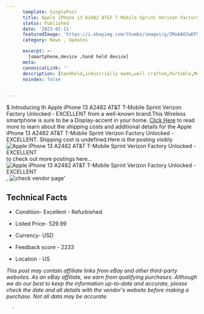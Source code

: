 ```yaml
---
      template: SinglePost
      title: Apple iPhone 13 A2482 AT&T T-Mobile Sprint Verizon Factory Unlocked - EXCELLENT
      status: Published
      date: '2023-02-11'
      featuredImage: 'https://i.ebayimg.com/thumbs/images/g/ZMoAAOSwDF5jqG5Y/s-l225.jpg'
      category: News , Updates

      excerpt: >-
        [smartphone,device ,hand held device]
      meta:
      canonicalLink: ''
      description: [handheld,industrially made,well crafted,Portable,Mobile,Compact,Convenient,Lightweight,Maneuverable,Man-portable,Miniature,Carriable,Hand-held,Light,Holdable,Transportable,Mobile device,Pocket-sized,On-the-go,Wireless,Cordless,Compact size,Convenient size, smartphone,device ,hand held device]
      noindex: false
      

---
```

$
      Introducing th Apple iPhone 13 A2482 AT&T T-Mobile Sprint Verizon Factory Unlocked - EXCELLENT from a well-known brand.This Wireless smartphone is sure to be a Display-accent in your home. [Click Here](https://www.ebay.com/itm/125481874479?hash=item1d374d742f%3Ag%3AZMoAAOSwDF5jqG5Y&mkevt=1&mkcid=1&mkrid=711-53200-19255-0&campid=%253CePNCampaignId%253E&customid=%253CreferenceId%253E&toolid=10049) to read more to learn about the shipping costs and additional details for the Apple iPhone 13 A2482 AT&T T-Mobile Sprint Verizon Factory Unlocked - EXCELLENT. Shipping cost is undefined.Here is the posting visibly ![Apple iPhone 13 A2482 AT&T T-Mobile Sprint Verizon Factory Unlocked - EXCELLENT](https://i.ebayimg.com/thumbs/images/g/ZMoAAOSwDF5jqG5Y/s-l225.jpg) to check out more postings here... ![Apple iPhone 13 A2482 AT&T T-Mobile Sprint Verizon Factory Unlocked - EXCELLENT](https://i.ebayimg.com/images/g/ZMoAAOSwDF5jqG5Y/s-l1600.jpg), ![check vendor page](https://origin-galleryplus.ebayimg.com/ws/web/125481874479_2_0_1/225x225.jpg,https://origin-galleryplus.ebayimg.com/ws/web/125481874479_3_0_1/225x225.jpg,https://origin-galleryplus.ebayimg.com/ws/web/125481874479_4_0_1/225x225.jpg,https://origin-galleryplus.ebayimg.com/ws/web/125481874479_5_0_1/225x225.jpg)'

      

 ## Technical Facts 



     
      

 - Condition- Excellent - Refurbished 


      

 - Listed Price- 529.99 


      

 - Currency- USD 


      

 - Feedback score - 2233 


      

 - Location - US 


      
      

 *_This post may contain affiliate links from eBay and other third-party websites. As an eBay affiliate, we earn from qualifying purchases. Although we do our best to keep the information up-to-date and accurate, please check the date and all details with the vendor's website before making a purchase. Not all data may be accurate._*




      -
